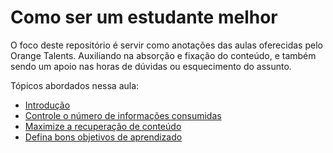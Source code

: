 # Como ser um estudante melhor

O foco deste repositório é servir como anotações das aulas oferecidas pelo Orange Talents. Auxiliando na absorção e fixação do conteúdo, e também sendo um apoio nas horas de dúvidas ou esquecimento do assunto.  

Tópicos abordados nessa aula:

- [Introdução](https://github.com/AlanaZUP/Como-ser-um-estudante-melhor/blob/master/introducao.md)
- [Controle o número de informações consumidas](https://github.com/AlanaZUP/Como-ser-um-estudante-melhor/blob/master/ControleInformacoes.md)
- [Maximize a recuperação de conteúdo](https://github.com/AlanaZUP/Como-ser-um-estudante-melhor/blob/master/maximizeRecuperacaoConteudo.md)
- [Defina bons objetivos de aprendizado](https://github.com/AlanaZUP/Como-ser-um-estudante-melhor/blob/master/objetivosAprendizado.md)